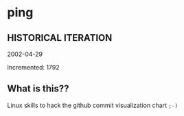 # ping

## HISTORICAL ITERATION
2002-04-29

Incremented: 1792

## What is this?? 
Linux skills to hack the github commit visualization chart `;-)`
